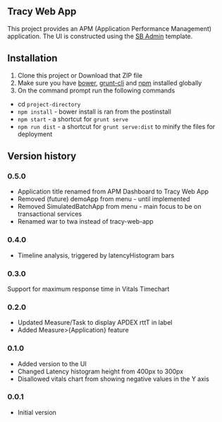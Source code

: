 ## Tracy Web App

This project provides an APM (Application Performance Management) application. 
The UI is constructed using the [SB Admin](https://github.com/start-angular/sb-admin-angular) template.

## Installation
1. Clone this project or Download that ZIP file
2. Make sure you have [bower](http://bower.io/), [grunt-cli](https://www.npmjs.com/package/grunt-cli) and  [npm](https://www.npmjs.org/) installed globally
3. On the command prompt run the following commands
- cd `project-directory`
- `npm install` - bower install is ran from the postinstall
- `npm start` - a shortcut for `grunt serve`
- `npm run dist` - a shortcut for `grunt serve:dist` to minify the files for deployment

## Version history

### 0.5.0
* Application title renamed from APM Dashboard to Tracy Web App
* Removed (future) demoApp from menu - until implemented
* Removed SimulatedBatchApp from menu - main focus to be on transactional services
* Renamed war to twa instead of tracy-web-app

### 0.4.0
* Timeline analysis, triggered by latencyHistogram bars

### 0.3.0
Support for maximum response time in Vitals Timechart

### 0.2.0
* Updated Measure/Task to display APDEX rttT in label
* Added Measure>{Application} feature

### 0.1.0
* Added version to the UI
* Changed Latency histogram height from 400px to 300px
* Disallowed vitals chart from showing negative values in the Y axis

### 0.0.1
* Initial version
